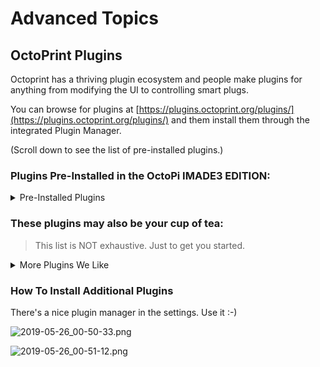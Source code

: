 # Advanced Topics

## OctoPrint Plugins

Octoprint has a thriving plugin ecosystem and people make plugins for anything from modifying the UI to controlling smart plugs.

You can browse for plugins at [https://plugins.octoprint.org/plugins/](https://plugins.octoprint.org/plugins/) and them install them through the integrated Plugin Manager.

(Scroll down to see the list of pre-installed plugins.)

### Plugins Pre-Installed in the OctoPi IMADE3 EDITION:

<details>
<summary>Pre-Installed Plugins</summary>

**BetterHeaterTimeout**
- Turns off the heaters after a period of inactivity. For those of us who forget printers heated up.

**GcodeEditor**
- Edit uploaded gcode. Useful for gcode preview and for occasional temperature hacking
- [https://plugins.octoprint.org/plugins/gcodebar/](https://plugins.octoprint.org/plugins/gcodebar/)

**TerminalCommands**
- Allows adding custom gcode macros

**Autoscroll**
- Improves the terminal UX

**Autoselect**
- Less clicking

**FirmwareUpdater**
- Flash Marlin firmware wirelessly

**FullScreen**
- Double click the camera to fullscreen

**SimpleEmergencyStop**
- Adds an emergency stop button to the navbar. Use in emergency.

**Tempsgraph**
- Supercharges the temperature graph. Zoom in, out... and export to csv(!)

**ipOnConnect**
- Shows the ip address of your JellyBOX when connected to OctoPrint

**RequestSpinner**
- A bit of UX
- This plugin will likely become pre-installed in the next Octopi IE release.

**Filemanager**
- Manage those files

**Full-featured Slicer**
- If you actually want to use Cura on your Pi, you should really install the Slicer UI.
- This plugin will likely become pre-installed in the next Octopi IE release.
- [https://plugins.octoprint.org/plugins/slicer/](https://plugins.octoprint.org/plugins/slicer/)

**Autoselect Plugin**
- Automatically selects the gcode file that's just been uploaded to be printed (if there is no print job active.) Not only it saves clicks, but prevents you from printing an old file by mistake.

**PortLister**
- Improves the UX of automatically re-connecting to the machine

**RequestSpinner**
- A little graphical element that let's you when OctoPrint is taking long to do something, but it's still working.

**Tab Order**
 - Allows for customization of the order and the looks of the tabs. Fancy icons here we go.

**EEPROM Marlin Editor**
- Enables you to view, edit and save JellyBOX settings in the persisten `EEPROM` memory. Things like Z probe offset, bed leveling mesh, or E-steps/mm.

</details>

### These plugins may also be your cup of tea:

> This list is NOT exhaustive. Just to get you started.

<details>
<summary>More Plugins We Like</summary>

**TouchUI**
- Useful when you are accessing OctoPrint via a mobile device or touchscreen.

**Gcodebar**
- Send gcode from the home tab. Yay.

**Octolapse**
- Seriously awesome and involved timelapses

**AstroPrint**
- Access Astroprint cloud files

**GitFiles**
- Print files from your repo!

**NavbarTemp**
- Always display temperature on the navbar

**Yamlpatcher**
- Only if you're a developer. Useless otherwise.
- [https://github.com/OctoPrint/OctoPrint-Yamlpatcher#patch-format](https://github.com/OctoPrint/OctoPrint-Yamlpatcher#patch-format)

**UserWhitelist**
- If you're in an organization, this simple plugin helps  keeping track of who is running prints

**Navbar Temperature Plugin**
- A neat plugin that always shows you the current/ target temperatures as well as the RPi core temp. One of the first plugins Filip installs; even though it does make the UI cluttered.
- ![navbar.png](assets/navbar.png)

**M117PopUp**
- A neat little plugin that shows the message otherwise only seen on the LCD. It does _not_ work for M0 messages though :-(

</details>

### How To Install Additional Plugins

There's a nice plugin manager in the settings. Use it :-)

![2019-05-26_00-50-33.png](/assets/2019-05-26_00-50-33.jpg)

![2019-05-26_00-51-12.png](/assets/2019-05-26_00-51-12.png)

<span></span>